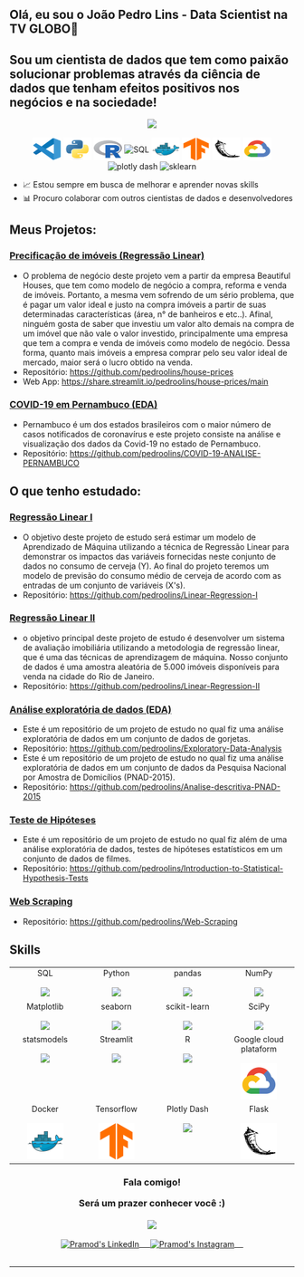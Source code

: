 ## Olá, eu sou o João Pedro Lins - Data Scientist na TV GLOBO👋

## Sou um cientista de dados que tem como paixão solucionar problemas através da ciência de dados que tenham efeitos positivos nos negócios e na sociedade!

<p align='center'>
    <img height=300px src='https://cdn.dribbble.com/users/213408/screenshots/2571632/bcb-header.gif'>
</p>

<div style="display: inline_block" align="center">
  <img align="center" alt="VSCode" height="40" width="50" src="https://raw.githubusercontent.com/devicons/devicon/master/icons/vscode/vscode-original.svg"> 
  <img align="center" alt="Python" height="40" width="50" src="https://raw.githubusercontent.com/devicons/devicon/master/icons/python/python-original.svg">
  <img align="center" alt="R" height="40" width="50" src="https://raw.githubusercontent.com/devicons/devicon/master/icons/r/r-original.svg">
  <img align="center" alt="SQL" height="40" width="50" src="https://desenvolvimentoaberto.files.wordpress.com/2016/11/logoazuresql.png">
  <img align="center" alt="Docker" height="40" width="50" src="https://raw.githubusercontent.com/devicons/devicon/master/icons/docker/docker-original.svg">
  <img align="center" alt="Tensorflow" height="40" width="50" src="https://raw.githubusercontent.com/devicons/devicon/master/icons/tensorflow/tensorflow-original.svg">
  <img align="center" alt="Flask" height="40" width="50" src="https://raw.githubusercontent.com/devicons/devicon/master/icons/flask/flask-original.svg">
  <img align="center" alt="GCP" height="40" width="50" src="https://raw.githubusercontent.com/devicons/devicon/master/icons/googlecloud/googlecloud-original.svg">
  <img align="center" alt="plotly dash" height="40" width="90" src="https://dash.plotly.com/assets/images/light_plotly_dash_logo.png">
  <img align="center" alt="sklearn" height="40" width="50" src="https://scikit-learn.org/stable/_images/scikit-learn-logo-notext.png">
</div>

- 📈 Estou sempre em busca de melhorar e aprender novas skills
- 📊 Procuro colaborar com outros cientistas de dados e desenvolvedores  

## Meus Projetos:

### [Precificação de imóveis (Regressão Linear)](https://github.com/pedroolins/house-prices)
  * O problema de negócio deste projeto vem a partir da empresa Beautiful Houses, que tem como modelo de negócio a compra, reforma e venda de imóveis. Portanto, a mesma vem sofrendo de um sério problema, que é pagar um valor ideal e justo na compra imóveis a partir de suas determinadas características (área, n° de banheiros e etc..). Afinal, ninguém gosta de saber que investiu um valor alto demais na compra de um imóvel que não vale o valor investido, principalmente uma empresa que tem a compra e venda de imóveis como modelo de negócio. Dessa forma, quanto mais imóveis a empresa comprar pelo seu valor ideal de mercado, maior será o lucro obtido na venda.
  * Repositório: https://github.com/pedroolins/house-prices
  * Web App: https://share.streamlit.io/pedroolins/house-prices/main

### [COVID-19 em Pernambuco (EDA)](https://github.com/pedroolins/COVID-19-ANALISE-PERNAMBUCO)
  * Pernambuco é um dos estados brasileiros com o maior número de casos notificados de coronavírus e este projeto consiste na análise e visualização dos dados da Covid-19 no estado de Pernambuco.
  * Repositório: https://github.com/pedroolins/COVID-19-ANALISE-PERNAMBUCO

## O que tenho estudado:

### [Regressão Linear I](https://github.com/pedroolins/Linear-Regression-I)
  * O objetivo deste projeto de estudo será estimar um modelo de Aprendizado de Máquina utilizando a técnica de Regressão Linear para demonstrar os impactos das variáveis fornecidas neste conjunto de dados no consumo de cerveja (Y). Ao final do projeto teremos um modelo de previsão do consumo médio de cerveja de acordo com as entradas de um conjunto de variáveis (X's).
  * Repositório: https://github.com/pedroolins/Linear-Regression-I

### [Regressão Linear II](https://github.com/pedroolins/Linear-Regression-II)
  * o objetivo principal deste projeto de estudo é desenvolver um sistema de avaliação imobiliária utilizando a metodologia de regressão linear, que é uma das técnicas de aprendizagem de máquina. Nosso conjunto de dados é uma amostra aleatória de 5.000 imóveis disponíveis para venda na cidade do Rio de Janeiro.
  * Repositório: https://github.com/pedroolins/Linear-Regression-II

### [Análise exploratória de dados (EDA)](https://github.com/pedroolins/Exploratory-Data-Analysis)
  * Este é um repositório de um projeto de estudo no qual fiz uma análise exploratória de dados em um conjunto de dados de gorjetas.
  * Repositório: https://github.com/pedroolins/Exploratory-Data-Analysis
  * Este é um repositório de um projeto de estudo no qual fiz uma análise exploratória de dados em um conjunto de dados da Pesquisa Nacional por Amostra de Domicílios (PNAD-2015).
  * Repositório: https://github.com/pedroolins/Analise-descritiva-PNAD-2015

### [Teste de Hipóteses](https://github.com/pedroolins/Introduction-to-Statistical-Hypothesis-Tests)
  * Este é um repositório de um projeto de estudo no qual fiz além de uma análise exploratória de dados, testes de hipóteses estatísticos em um conjunto de dados de filmes.
  * Repositório: https://github.com/pedroolins/Introduction-to-Statistical-Hypothesis-Tests

### [Web Scraping](https://github.com/pedroolins/Web-Scraping)
  * Repositório: https://github.com/pedroolins/Web-Scraping

## Skills

<table align="center">
  <tbody>
    <tr valign="top">
      <td width="25%" align="center">
        <span>SQL</span><br><br>
        <img height="64px" src="https://desenvolvimentoaberto.files.wordpress.com/2016/11/logoazuresql.png">
      </td>
      <td width="25%" align="center">
        <span>Python</span><br><br>
        <img height="64px" src="https://cdn.svgporn.com/logos/python.svg">
      </td>
      <td width="25%" align="center">
        <span>pandas</span><br><br>
        <img height="64px" src="https://pandas.pydata.org/static/img/pandas.svg">
      </td>
      <td width="25%" align="center">
        <span>NumPy</span><br><br>
        <img height="64px" src="https://upload.wikimedia.org/wikipedia/commons/thumb/3/31/NumPy_logo_2020.svg/2560px-NumPy_logo_2020.svg.png">
      </td>
    </tr>
    <tr valign="top">
      <td width="25%" align="center">
        <span>Matplotlib</span><br><br>
        <img height="64px" src="https://matplotlib.org/_images/sphx_glr_logos2_001.png">
      </td>
      <td width="25%" align="center">
        <span>seaborn</span><br><br>
        <img height="64px" src="https://seaborn.pydata.org/_static/logo-wide-lightbg.svg">
      </td>
      <td width="25%" align="center">
        <span>scikit-learn</span><br><br>
        <img height="64px" src="https://scikit-learn.org/stable/_images/scikit-learn-logo-notext.png">
      </td>
      <td width="25%" align="center">
        <span>SciPy</span><br><br>
        <img height="64px" src="https://bids.berkeley.edu/sites/default/files/styles/450x254/public/projects/scipy_logo_450x254.png?itok=kcdZBxrP">
      </td>
    </tr>
    <tr valign="top">
      <td width="25%" align="center">
        <span>statsmodels</span><br><br>
        <img height="64px" src="https://www.statsmodels.org/stable/_images/statsmodels-logo-v2.svg">
      </td>
      <td width="25%" align="center">
        <span>Streamlit</span><br><br>
        <img height="64px" src="https://streamlit.io/images/brand/streamlit-logo-primary-colormark-lighttext.png">
      </td>
      <td width="25%" align="center">
        <span>R</span><br><br>
        <img height="64px" src="https://upload.wikimedia.org/wikipedia/commons/thumb/1/1b/R_logo.svg/1200px-R_logo.svg.png">
      </td>
      <td width="25%" align="center">
        <span>Google cloud plataform</span><br><br>
        <img height="64px" src="https://raw.githubusercontent.com/devicons/devicon/master/icons/googlecloud/googlecloud-original.svg">
      </td>
    </tr>
    <tr valign="top">
      <td width="25%" align="center">
        <span>Docker</span><br><br>
        <img height="64px" src="https://raw.githubusercontent.com/devicons/devicon/master/icons/docker/docker-original.svg">
      </td>
      <td width="25%" align="center">
        <span>Tensorflow</span><br><br>
        <img height="64px" src="https://raw.githubusercontent.com/devicons/devicon/master/icons/tensorflow/tensorflow-original.svg">
      </td>
      <td width="25%" align="center">
        <span>Plotly Dash</span><br><br>
        <img height="64px" src="https://dash.plotly.com/assets/images/light_plotly_dash_logo.png">
      </td>
      <td width="25%" align="center">
        <span>Flask</span><br><br>
        <img height="64px" src="https://raw.githubusercontent.com/devicons/devicon/master/icons/flask/flask-original.svg">
      </td>
    </tr>
  </tbody>
</table>


<p align="center">

<div align="center">
    <h3 align="center"><p>Fala comigo!</P><p>Será um prazer conhecer você :)</p><img align="center" src="https://github.com/rajput2107/rajput2107/blob/master/Assets/Handshake.gif" height="33px" /></h3> 
</div>
<p align="center">
 <a href="https://www.linkedin.com/in/joao-pedro-lins/" target="blank">
  <img align="center" alt="Pramod's LinkedIn" width="30px" src="https://www.vectorlogo.zone/logos/linkedin/linkedin-icon.svg" /> &nbsp; &nbsp;
 </a>
 <a href="https://www.instagram.com/pedroo_lins/" target="blank">
  <img align="center" alt="Pramod's Instagram" width="30px" src="https://www.vectorlogo.zone/logos/instagram/instagram-icon.svg" /> &nbsp; &nbsp;
 </a>
  <br/>
  <br/>

---
